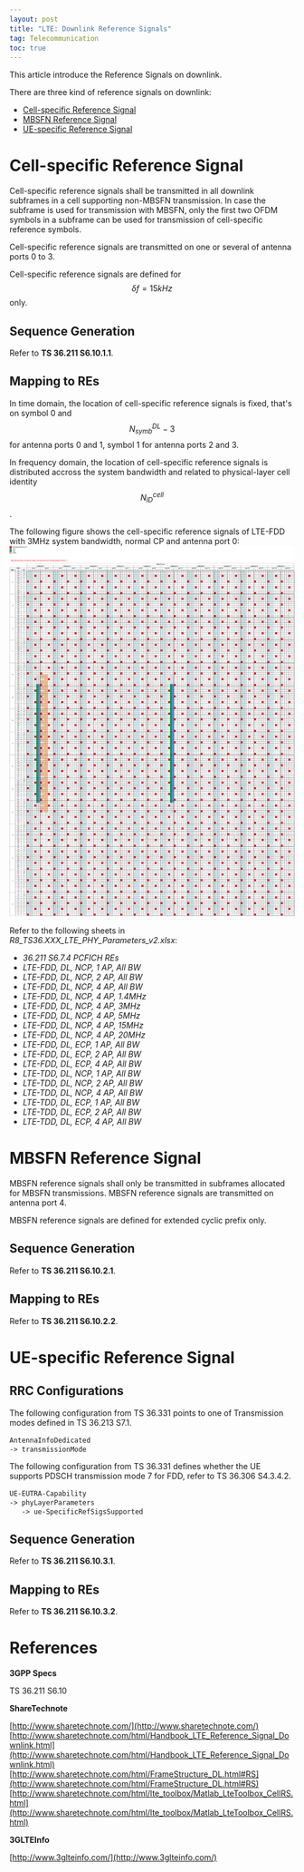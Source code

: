 ```yaml
---
layout: post
title: "LTE: Downlink Reference Signals"
tag: Telecommunication
toc: true
---
```


This article introduce the Reference Signals on downlink.

<!--more-->

There are three kind of reference signals on downlink:

* [Cell-specific Reference Signal](#cell-specific-reference-signal)
* [MBSFN Reference Signal](#mbsfn-reference-signal)
* [UE-specific Reference Signal](#ue-specific-reference-signal)

# Cell-specific Reference Signal

Cell-specific reference signals shall be transmitted in all downlink subframes in a cell supporting non-MBSFN transmission. In case the subframe is used for transmission with MBSFN, only the first two OFDM symbols in a subframe can be used for transmission of cell-specific reference symbols.

Cell-specific reference signals are transmitted on one or several of antenna ports 0 to 3.

Cell-specific reference signals are defined for $$\delta f = 15 kHz$$ only.

## Sequence Generation

Refer to **TS 36.211 S6.10.1.1**.

## Mapping to REs

In time domain, the location of cell-specific reference signals is fixed, that's on symbol 0 and $$N^{DL}_{symb}-3$$ for antenna ports 0 and 1, symbol 1 for antenna ports 2 and 3.

In frequency domain, the location of cell-specific reference signals is distributed accross the system bandwidth and related to physical-layer cell identity $$N^{cell}_{ID}$$.

The following figure shows the cell-specific reference signals of LTE-FDD with 3MHz system bandwidth, normal CP and antenna port 0:
![R8_LTE-FDD_DL_Cell_Specific_RS_3MHz_NCP_1AP](/assets/R8_LTE-FDD_DL_Cell_Specific_RS_3MHz_NCP_1AP.png)

Refer to the following sheets in *R8_TS36.XXX_LTE_PHY_Parameters_v2.xlsx*:

* *36.211 S6.7.4 PCFICH REs*
* *LTE-FDD, DL, NCP, 1 AP, All BW*
* *LTE-FDD, DL, NCP, 2 AP, All BW*
* *LTE-FDD, DL, NCP, 4 AP, All BW*
* *LTE-FDD, DL, NCP, 4 AP, 1.4MHz*
* *LTE-FDD, DL, NCP, 4 AP, 3MHz*
* *LTE-FDD, DL, NCP, 4 AP, 5MHz*
* *LTE-FDD, DL, NCP, 4 AP, 15MHz*
* *LTE-FDD, DL, NCP, 4 AP, 20MHz*
* *LTE-FDD, DL, ECP, 1 AP, All BW*
* *LTE-FDD, DL, ECP, 2 AP, All BW*
* *LTE-FDD, DL, ECP, 4 AP, All BW*
* *LTE-TDD, DL, NCP, 1 AP, All BW*
* *LTE-TDD, DL, NCP, 2 AP, All BW*
* *LTE-TDD, DL, NCP, 4 AP, All BW*
* *LTE-TDD, DL, ECP, 1 AP, All BW*
* *LTE-TDD, DL, ECP, 2 AP, All BW*
* *LTE-TDD, DL, ECP, 4 AP, All BW*

# MBSFN Reference Signal

MBSFN reference signals shall only be transmitted in subframes allocated for MBSFN transmissions. MBSFN reference signals are transmitted on antenna port 4.

MBSFN reference signals are defined for extended cyclic prefix only.

## Sequence Generation

Refer to **TS 36.211 S6.10.2.1**.

## Mapping to REs

Refer to **TS 36.211 S6.10.2.2**.

# UE-specific Reference Signal

## RRC Configurations

The following configuration from TS 36.331 points to one of Transmission modes defined in TS 36.213 S7.1.

```
AntennaInfoDedicated
-> transmissionMode
```

The following configuration from TS 36.331 defines whether the UE supports PDSCH transmission mode 7 for FDD, refer to TS 36.306 S4.3.4.2.

```
UE-EUTRA-Capability
-> phyLayerParameters
   -> ue-SpecificRefSigsSupported
```

## Sequence Generation

Refer to **TS 36.211 S6.10.3.1**.

## Mapping to REs

Refer to **TS 36.211 S6.10.3.2**.

# References

**3GPP Specs**

TS 36.211 S6.10

**ShareTechnote**

[http://www.sharetechnote.com/](http://www.sharetechnote.com/)
[http://www.sharetechnote.com/html/Handbook_LTE_Reference_Signal_Downlink.html](http://www.sharetechnote.com/html/Handbook_LTE_Reference_Signal_Downlink.html)
[http://www.sharetechnote.com/html/FrameStructure_DL.html#RS](http://www.sharetechnote.com/html/FrameStructure_DL.html#RS)
[http://www.sharetechnote.com/html/lte_toolbox/Matlab_LteToolbox_CellRS.html](http://www.sharetechnote.com/html/lte_toolbox/Matlab_LteToolbox_CellRS.html)

**3GLTEInfo**

[http://www.3glteinfo.com/](http://www.3glteinfo.com/)
